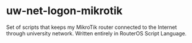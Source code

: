 # uw-net-logon-mikrotik

Set of scripts that keeps my MikroTik router connected to the Internet through university network. Written entirely in RouterOS Script Language.